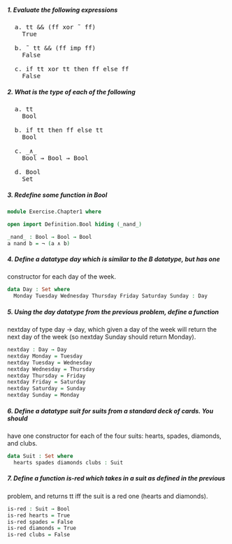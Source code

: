 ##### 1. Evaluate the following expressions
<pre>
  a. tt && (ff xor ˜ ff)
    True

  b. ˜ tt && (ff imp ff)
    False

  c. if tt xor tt then ff else ff
    False
</pre>

##### 2. What is the type of each of the following
<pre>
  a. tt
    Bool

  b. if tt then ff else tt
    Bool

  c. _∧_
    Bool → Bool → Bool

  d. Bool
    Set
</pre>

##### 3. Redefine some function in Bool
```agda
module Exercise.Chapter1 where

open import Definition.Bool hiding (_nand_)

_nand_ : Bool → Bool → Bool
a nand b = ¬ (a ∧ b)
```

##### 4. Define a datatype day which is similar to the B datatype, but has one 
constructor for each day of the week.
```agda
data Day : Set where
  Monday Tuesday Wednesday Thursday Friday Saturday Sunday : Day
```

##### 5. Using the day datatype from the previous problem, define a function 
nextday of type day -\> day, which given a day of the week will return the next
day of the week (so nextday Sunday should return Monday).
```agda
nextday : Day → Day
nextday Monday = Tuesday
nextday Tuesday = Wednesday
nextday Wednesday = Thursday
nextday Thursday = Friday
nextday Friday = Saturday
nextday Saturday = Sunday
nextday Sunday = Monday
```

##### 6. Define a datatype suit for suits from a standard deck of cards. You should
have one constructor for each of the four suits: hearts, spades, diamonds,
and clubs.
```agda
data Suit : Set where
  hearts spades diamonds clubs : Suit
```

##### 7. Define a function is-red which takes in a suit as defined in the previous
problem, and returns tt iff the suit is a red one (hearts and diamonds).
```agda
is-red : Suit → Bool
is-red hearts = True
is-red spades = False
is-red diamonds = True
is-red clubs = False
```